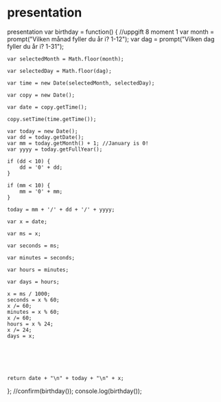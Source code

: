 # presentation
presentation
var birthday = function() { //uppgift 8 moment 1
    var month = prompt("Vilken månad fyller du år i? 1-12");
    var dag = prompt("Vilken dag fyller du år i? 1-31");

    var selectedMonth = Math.floor(month);

    var selectedDay = Math.floor(dag);

    var time = new Date(selectedMonth, selectedDay);

    var copy = new Date();

    var date = copy.getTime();

    copy.setTime(time.getTime());

    var today = new Date();
    var dd = today.getDate();
    var mm = today.getMonth() + 1; //January is 0!
    var yyyy = today.getFullYear();

    if (dd < 10) {
        dd = '0' + dd;
    }

    if (mm < 10) {
        mm = '0' + mm;
    }

    today = mm + '/' + dd + '/' + yyyy;

    var x = date;

    var ms = x;

    var seconds = ms;

    var minutes = seconds;

    var hours = minutes;

    var days = hours;

    x = ms / 1000;
    seconds = x % 60;
    x /= 60;
    minutes = x % 60;
    x /= 60;
    hours = x % 24;
    x /= 24;
    days = x;






    return date + "\n" + today + "\n" + x;

};
//confirm(birthday());
console.log(birthday());